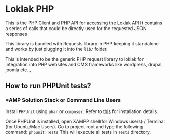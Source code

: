 # Loklak PHP

This is the PHP Client and PHP API for accessing the Loklak API
It contains a series of calls that could be directly used for the requested JSON responses

This library is bundled with Requests library in PHP keeping it standalone and works by just plugging it into the `lib/` folder.

This is intended to be the generic PHP request library to loklak for integration into PHP websites and CMS frameworks like wordpress, drupal, joomla etc..,

## How to run PHPUnit tests?

### *AMP Solution Stack or Command Line Users

Install `PHPUnit` using `phar` or `composer`. 
Refer to [this](https://phpunit.de/manual/current/en/installation.html) for installation details. 

Once PHPUnit is installed, open XAMPP shell(for Windows users) / Terminal (for Ubuntu/Mac Users). 
Go to project root and type the following command:
`phpunit Tests`
This will execute all tests in `Tests` directory. 